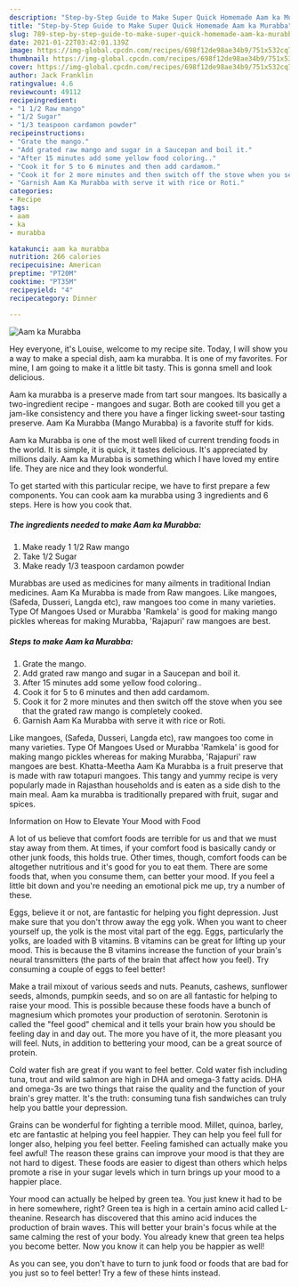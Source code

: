 ```yaml
---
description: "Step-by-Step Guide to Make Super Quick Homemade Aam ka Murabba"
title: "Step-by-Step Guide to Make Super Quick Homemade Aam ka Murabba"
slug: 789-step-by-step-guide-to-make-super-quick-homemade-aam-ka-murabba
date: 2021-01-22T03:42:01.139Z
image: https://img-global.cpcdn.com/recipes/698f12de98ae34b9/751x532cq70/aam-ka-murabba-recipe-main-photo.jpg
thumbnail: https://img-global.cpcdn.com/recipes/698f12de98ae34b9/751x532cq70/aam-ka-murabba-recipe-main-photo.jpg
cover: https://img-global.cpcdn.com/recipes/698f12de98ae34b9/751x532cq70/aam-ka-murabba-recipe-main-photo.jpg
author: Jack Franklin
ratingvalue: 4.6
reviewcount: 49112
recipeingredient:
- "1 1/2 Raw mango"
- "1/2 Sugar"
- "1/3 teaspoon cardamon powder"
recipeinstructions:
- "Grate the mango."
- "Add grated raw mango and sugar in a Saucepan and boil it."
- "After 15 minutes add some yellow food coloring.."
- "Cook it for 5 to 6 minutes and then add cardamom."
- "Cook it for 2 more minutes and then switch off the stove when you see that the grated raw mango is completely cooked."
- "Garnish Aam Ka Murabba with serve it with rice or Roti."
categories:
- Recipe
tags:
- aam
- ka
- murabba

katakunci: aam ka murabba 
nutrition: 266 calories
recipecuisine: American
preptime: "PT20M"
cooktime: "PT35M"
recipeyield: "4"
recipecategory: Dinner

---
```



![Aam ka Murabba](https://img-global.cpcdn.com/recipes/698f12de98ae34b9/751x532cq70/aam-ka-murabba-recipe-main-photo.jpg)

Hey everyone, it's Louise, welcome to my recipe site. Today, I will show you a way to make a special dish, aam ka murabba. It is one of my favorites. For mine, I am going to make it a little bit tasty. This is gonna smell and look delicious.

Aam ka murabba is a preserve made from tart sour mangoes. Its basically a two-ingredient recipe - mangoes and sugar. Both are cooked till you get a jam-like consistency and there you have a finger licking sweet-sour tasting preserve. Aam Ka Murabba (Mango Murabba) is a favorite stuff for kids.

Aam ka Murabba is one of the most well liked of current trending foods in the world. It is simple, it is quick, it tastes delicious. It's appreciated by millions daily. Aam ka Murabba is something which I have loved my entire life. They are nice and they look wonderful.


To get started with this particular recipe, we have to first prepare a few components. You can cook aam ka murabba using 3 ingredients and 6 steps. Here is how you cook that.

<!--inarticleads1-->

##### The ingredients needed to make Aam ka Murabba:

1. Make ready 1 1/2 Raw mango
1. Take 1/2 Sugar
1. Make ready 1/3 teaspoon cardamon powder


Murabbas are used as medicines for many ailments in traditional Indian medicines. Aam Ka Murabba is made from Raw mangoes. Like mangoes, (Safeda, Dusseri, Langda etc), raw mangoes too come in many varieties. Type Of Mangoes Used or Murabba &#39;Ramkela&#39; is good for making mango pickles whereas for making Murabba, &#39;Rajapuri&#39; raw mangoes are best. 

<!--inarticleads2-->

##### Steps to make Aam ka Murabba:

1. Grate the mango.
1. Add grated raw mango and sugar in a Saucepan and boil it.
1. After 15 minutes add some yellow food coloring..
1. Cook it for 5 to 6 minutes and then add cardamom.
1. Cook it for 2 more minutes and then switch off the stove when you see that the grated raw mango is completely cooked.
1. Garnish Aam Ka Murabba with serve it with rice or Roti.


Like mangoes, (Safeda, Dusseri, Langda etc), raw mangoes too come in many varieties. Type Of Mangoes Used or Murabba &#39;Ramkela&#39; is good for making mango pickles whereas for making Murabba, &#39;Rajapuri&#39; raw mangoes are best. Khatta-Meetha Aam Ka Murabba is a fruit preserve that is made with raw totapuri mangoes. This tangy and yummy recipe is very popularly made in Rajasthan households and is eaten as a side dish to the main meal. Aam ka murabba is traditionally prepared with fruit, sugar and spices. 

Information on How to Elevate Your Mood with Food


A lot of us believe that comfort foods are terrible for us and that we must stay away from them. At times, if your comfort food is basically candy or other junk foods, this holds true. Other times, though, comfort foods can be altogether nutritious and it's good for you to eat them. There are some foods that, when you consume them, can better your mood. If you feel a little bit down and you're needing an emotional pick me up, try a number of these.

Eggs, believe it or not, are fantastic for helping you fight depression. Just make sure that you don't throw away the egg yolk. When you want to cheer yourself up, the yolk is the most vital part of the egg. Eggs, particularly the yolks, are loaded with B vitamins. B vitamins can be great for lifting up your mood. This is because the B vitamins increase the function of your brain's neural transmitters (the parts of the brain that affect how you feel). Try consuming a couple of eggs to feel better!

Make a trail mixout of various seeds and nuts. Peanuts, cashews, sunflower seeds, almonds, pumpkin seeds, and so on are all fantastic for helping to raise your mood. This is possible because these foods have a bunch of magnesium which promotes your production of serotonin. Serotonin is called the "feel good" chemical and it tells your brain how you should be feeling day in and day out. The more you have of it, the more pleasant you will feel. Nuts, in addition to bettering your mood, can be a great source of protein.

Cold water fish are great if you want to feel better. Cold water fish including tuna, trout and wild salmon are high in DHA and omega-3 fatty acids. DHA and omega-3s are two things that raise the quality and the function of your brain's grey matter. It's the truth: consuming tuna fish sandwiches can truly help you battle your depression. 

Grains can be wonderful for fighting a terrible mood. Millet, quinoa, barley, etc are fantastic at helping you feel happier. They can help you feel full for longer also, helping you feel better. Feeling famished can actually make you feel awful! The reason these grains can improve your mood is that they are not hard to digest. These foods are easier to digest than others which helps promote a rise in your sugar levels which in turn brings up your mood to a happier place.

Your mood can actually be helped by green tea. You just knew it had to be in here somewhere, right? Green tea is high in a certain amino acid called L-theanine. Research has discovered that this amino acid induces the production of brain waves. This will better your brain's focus while at the same calming the rest of your body. You already knew that green tea helps you become better. Now you know it can help you be happier as well!

As you can see, you don't have to turn to junk food or foods that are bad for you just so to feel better! Try  a few  of  these  hints  instead.

